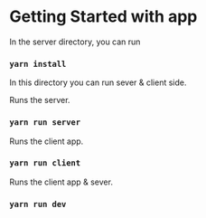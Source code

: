 # Getting Started with app

In the server directory, you can run

### `yarn install`

In this directory you can run sever & client side.

Runs the server.

### `yarn run server`

Runs the client app.

### `yarn run client`

Runs the client app & sever.

### `yarn run dev`
